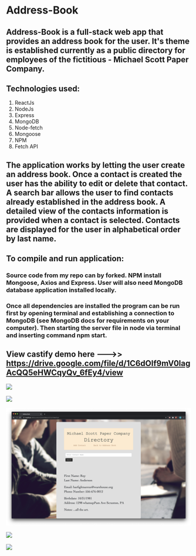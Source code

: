 # Address-Book

## Address-Book is a full-stack web app that provides an address book for the user. It's theme is established currently as a public directory for employees of the fictitious - Michael Scott Paper Company.  

## Technologies used:
1. ReactJs
2. NodeJs
3. Express
4. MongoDB
5. Node-fetch
6. Mongoose
7. NPM
8. Fetch API

## The application works by letting the user create an address book. Once a contact is created the user has the ability to edit or delete that contact. A search bar allows the user to find contacts already established in the address book. A detailed view of the contacts information is provided when a contact is selected. Contacts are displayed for the user in alphabetical order by last name.

## To compile and run application:
###  Source code from my repo can by forked. NPM install Mongoose, Axios and Express. User will also need  MongoDB database application installed locally.
### Once all dependencies are installed the program can be run first by opening terminal and establishing a connection to MongoDB (see MongoDB docs for requirements on your computer). Then starting the server file in node via terminal and inserting command npm start. 



## View castify demo here --->>  https://drive.google.com/file/d/1C6dOIf9mV0lagAcQQ5eHWCqyQv_6fEy4/view



![ ](addressbook/client/src/images/pic1.png)

![ ](addressbook/client/src/images/pic2.png)

![ ](addressbook/client/src/images/pic3.png)

![ ](addressbook/client/src/images/pic4.png)

![ ](addressbook/client/src/images/pic5.png)
